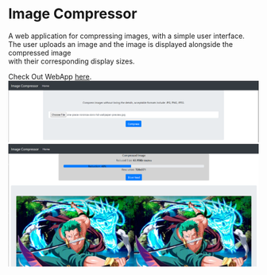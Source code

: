 # Image Compressor
A web application for compressing images, with a simple user interface. <br>
The user uploads an image and the image is displayed alongside the compressed image <br>
with their corresponding display sizes. <br>

Check Out WebApp [here](https://img-compression.herokuapp.com/).
![App before compression](imgcomp/static/images/readme2.png "before compression") <br>
![App after compression](imgcomp/static/images/readme.png "after compression")
